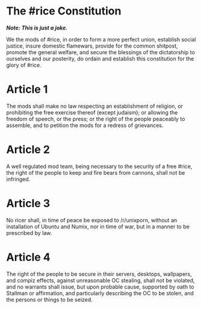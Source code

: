 # The \#rice Constitution

__*Note: This is just a joke.*__

We the mods of \#rice, in order to form a more perfect union, establish social justice, insure domestic flamewars, provide for the common shitpost, promote the general welfare, and secure the blessings of the dictatorship to ourselves and our posterity, do ordain and establish this constitution for the glory of \#rice.

Article 1
=========

The mods shall make no law respecting an establishment of religion, or prohibiting the free exercise thereof (except judaism); or allowing the freedom of speech, or the press; or the right of the people peaceably to assemble, and to petition the mods for a redress of grievances.

Article 2
=========

A well regulated mod team, being necessary to the security of a free \#rice, the right of the people to keep and fire bears from cannons, shall not be infringed.

Article 3
=========

No ricer shall, in time of peace be exposed to /r/unixporn, without an installation of Ubuntu and Numix, nor in time of war, but in a manner to be prescribed by law.

Article 4
=========

The right of the people to be secure in their servers, desktops, wallpapers, and compiz effects, against unreasonable OC stealing, shall not be violated, and no warrants shall issue, but upon probable cause, supported by oath to Stallman or affirmation, and particularly describing the OC to be stolen, and the persons or things to be seized.
